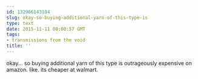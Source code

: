```yaml
---
id: 132966143104
slug: okay-so-buying-additional-yarn-of-this-type-is
type: text
date: 2015-11-11 00:00:57 GMT
tags:
- transmissions from the void
title: ''
---
```

okay... so buying additional yarn of this type is outrageously expensive on amazon. like. its cheaper at walmart.
